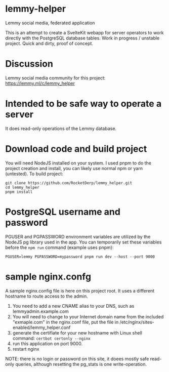# lemmy-helper

Lemmy social media, federated application

This is an attempt to create a SvelteKit webapp for server operators to work directly with the PostgreSQL database tables. Work in progress / unstable project. Quick and dirty, proof of concept.

# Discussion

Lemmy social media community for this project: https://lemmy.ml/c/lemmy_helper

# Intended to be safe way to operate a server

It does read-only operations of the Lemmy database.

# Download code and build project

You will need NodeJS installed on your system. I used pnpm to do the project creation and install, you can likely use normal npm or yarn (untested). To build project:

```
git clone https://github.com/RocketDerp/lemmy_helper.git
cd lemmy_helper
pnpm install
```

# PostgreSQL username and password

PGUSER and PGPASSWORD environment variables are utilized by the NodeJS pg library used in the app. You can temporarily set these variables before the `npm run` command (example uses pnpm):

`PGUSER=lemmy PGPASSWORD=mypassword pnpm run dev --host --port 9000`


# sample nginx.confg

A sample nginx.config file is here on this project root. It uses a different hostname to route access to the admin.

1. You need to add a new CNAME alias to your DNS, such as lemmyadmin.example.com
2. You will need to change to your Internet domain name from the included "exmaple.com" in the nginx.conf file, put the file in /etc/nginx/sites-enabled/lemmy_helper.conf
3. generate the certifiate for your new hostname with Linux shell command: `certbot certonly --nginx`
4. run this application on port 9000.
5. restart nginx

NOTE: there is no login or password on this site, it doees mostly safe read-only queries, although resetting the pg_stats is one write-operation.
